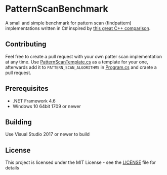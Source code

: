 # PatternScanBenchmark

A small and simple benchmark for pattern scan (findpattern) implementations written in C# inspired by [this great C++ comparison](https://github.com/learn-more/findpattern-bench).

## Contributing

Feel free to create a pull request with your own patter scan implementation at any time. Use [PatternScanTemplate.cs](PatternScanBench/Implementations/PatternScanTemplate.cs) as a template for your one, afterwards add it to `PATTERN_SCAN_ALGORITHMS` in [Program.cs](PatternScanBench/Program.cs) and craete a pull request.

## Prerequisites

* .NET Framework 4.6
* Windows 10 64bit 1709 or newer

## Building

Use Visual Studio 2017 or newer to build

## License

This project is licensed under the MIT License - see the [LICENSE](LICENSE) file for details
